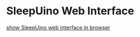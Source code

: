 # SleepUino Web Interface
[show SleepUino web interface in browser](https://htmlpreview.github.io/?https://github.com/hredan/SleepUino/blob/master/SleepUino/data/index.html)
